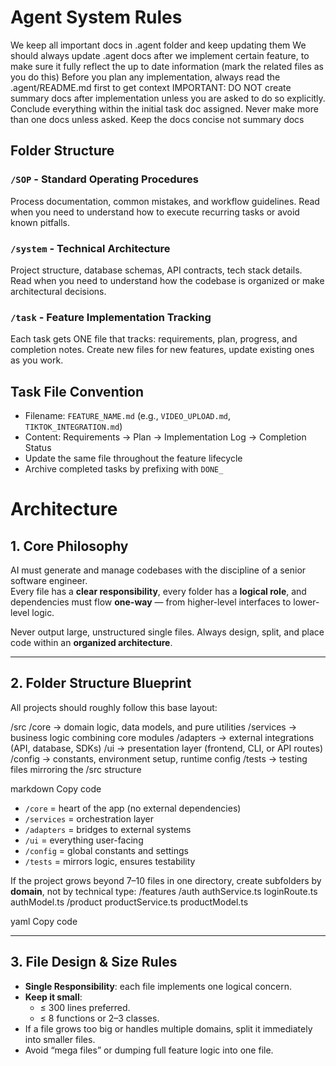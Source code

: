 # Agent System Rules
We keep all important docs in .agent folder and keep updating them
We should always update .agent docs after we implement certain feature, to make sure it fully reflect the up to date information (mark the related files as you do this)
Before you plan any implementation, always read the .agent/README.md first to get context
IMPORTANT: DO NOT create summary docs after implementation unless you are asked to do so explicitly. Conclude everything within the initial task doc assigned.
Never make more than one docs unless asked. Keep the docs concise not summary docs

## Folder Structure

### `/SOP` - Standard Operating Procedures
Process documentation, common mistakes, and workflow guidelines. Read when you need to understand how to execute recurring tasks or avoid known pitfalls.

### `/system` - Technical Architecture
Project structure, database schemas, API contracts, tech stack details. Read when you need to understand how the codebase is organized or make architectural decisions.

### `/task` - Feature Implementation Tracking
Each task gets ONE file that tracks: requirements, plan, progress, and completion notes. Create new files for new features, update existing ones as you work.

## Task File Convention
- Filename: `FEATURE_NAME.md` (e.g., `VIDEO_UPLOAD.md`, `TIKTOK_INTEGRATION.md`)
- Content: Requirements → Plan → Implementation Log → Completion Status
- Update the same file throughout the feature lifecycle
- Archive completed tasks by prefixing with `DONE_`


# Architecture
## 1. Core Philosophy

AI must generate and manage codebases with the discipline of a senior software engineer.  
Every file has a **clear responsibility**, every folder has a **logical role**, and dependencies must flow **one-way** — from higher-level interfaces to lower-level logic.

Never output large, unstructured single files. Always design, split, and place code within an **organized architecture**.

---

## 2. Folder Structure Blueprint

All projects should roughly follow this base layout:

/src
/core → domain logic, data models, and pure utilities
/services → business logic combining core modules
/adapters → external integrations (API, database, SDKs)
/ui → presentation layer (frontend, CLI, or API routes)
/config → constants, environment setup, runtime config
/tests → testing files mirroring the /src structure

markdown
Copy code

- `/core` = heart of the app (no external dependencies)
- `/services` = orchestration layer
- `/adapters` = bridges to external systems
- `/ui` = everything user-facing
- `/config` = global constants and settings
- `/tests` = mirrors logic, ensures testability

If the project grows beyond 7–10 files in one directory, create subfolders by **domain**, not by technical type:
/features
/auth
authService.ts
loginRoute.ts
authModel.ts
/product
productService.ts
productModel.ts

yaml
Copy code

---

## 3. File Design & Size Rules

- **Single Responsibility**: each file implements one logical concern.
- **Keep it small**:
  - ≤ 300 lines preferred.
  - ≤ 8 functions or 2–3 classes.
- If a file grows too big or handles multiple domains, split it immediately into smaller files.
- Avoid “mega files” or dumping full feature logic into one file.
